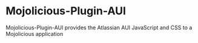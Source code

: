 Mojolicious-Plugin-AUI
======================

Mojolicious-Plugin-AUI provides the Atlassian AUI JavaScript and CSS to a Mojolicious application
